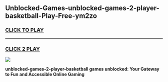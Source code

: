 
## Unblocked-Games-unblocked-games-2-player-basketball-Play-Free-ym2zo
<h3>
<a href="https://premium76.site?title=unblocked-games-2-player-basketball&ref=23A">CLICK TO PLAY</a></h3>
<hr>

<h3>
<a href="https://premium76.site?title=unblocked-games-2-player-basketball&ref=23A">CLICK 2 PLAY</a>
  
</h3>

<a href="https://premium76.site?title=unblocked-games-2-player-basketball&ref=23A"><img src="https://clearcache.store/games.png"></a>


**unblocked-games-2-player-basketball games unblocked: Your Gateway to Fun and Accessible Online Gaming**
